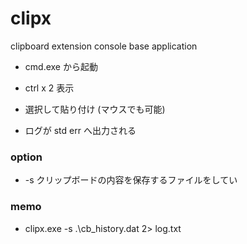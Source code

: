 # clipx
clipboard extension console base application

* cmd.exe から起動
* ctrl x 2 表示
* 選択して貼り付け (マウスでも可能)

* ログが std err へ出力される

### option
* -s クリップボードの内容を保存するファイルをしてい

### memo
* clipx.exe -s .\cb_history.dat 2> log.txt
